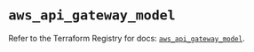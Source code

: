 # `aws_api_gateway_model`

Refer to the Terraform Registry for docs: [`aws_api_gateway_model`](https://registry.terraform.io/providers/hashicorp/aws/6.17.0/docs/resources/api_gateway_model).
